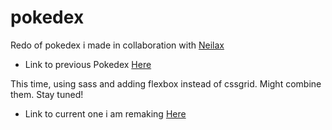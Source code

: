 # pokedex
Redo of pokedex i made in collaboration with [Neilax](https://github.com/nbenin) 
 - Link to previous Pokedex [Here](https://nbenin.github.io/ajax-pokedex/)

This time, using sass and adding flexbox instead of cssgrid. Might combine them.
Stay tuned!

 - Link to current one i am remaking [Here](https://bennami.github.io/pokedex/)


